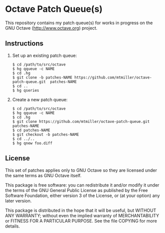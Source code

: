 Octave Patch Queue(s)
=====================

This repository contains my patch queue(s) for works in progress on the
GNU Octave (http://www.octave.org) project.

Instructions
------------

1.  Set up an existing patch queue:

        $ cd /path/to/src/octave
        $ hg qqueue -c NAME
        $ cd .hg
        $ git clone -b patches-NAME https://github.com/mtmiller/octave-patch-queue.git  patches-NAME
        $ cd ..
        $ hg qseries

2.  Create a new patch queue:

        $ cd /path/to/src/octave
        $ hg qqueue -c NAME
        $ cd .hg
        $ git clone https://github.com/mtmiller/octave-patch-queue.git patches-NAME
        $ cd patches-NAME
        $ git checkout -b patches-NAME
        $ cd ../..
        $ hg qnew foo.diff

License
-------

This set of patches applies only to GNU Octave so they are licensed
under the same terms as GNU Octave itself.

This package is free software: you can redistribute it and/or modify it
under the terms of the GNU General Public License as published by the
Free Software Foundation, either version 3 of the License, or (at your
option) any later version.

This package is distributed in the hope that it will be useful, but
WITHOUT ANY WARRANTY; without even the implied warranty of
MERCHANTABILITY or FITNESS FOR A PARTICULAR PURPOSE.  See the file
COPYING for more details.
